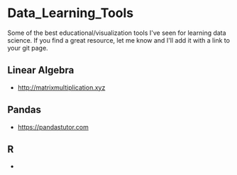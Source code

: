 # Data_Learning_Tools
Some of the best educational/visualization tools I've seen for learning data science.  If you find a great resource, let me know and I'll add it with a link to your git page.


## Linear Algebra

* http://matrixmultiplication.xyz


## Pandas

* https://pandastutor.com

## R

* 
